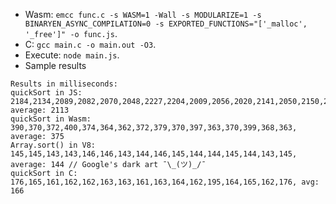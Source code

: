 * Wasm: `emcc func.c -s WASM=1 -Wall -s MODULARIZE=1 -s BINARYEN_ASYNC_COMPILATION=0 -s EXPORTED_FUNCTIONS="['_malloc', '_free']" -o func.js`.
* C: `gcc main.c -o main.out -O3`.
* Execute: `node main.js`.
* Sample results
```
Results in milliseconds:
quickSort in JS:    2184,2134,2089,2082,2070,2048,2227,2204,2009,2056,2020,2141,2050,2150,2095,2261, average: 2113
quickSort in Wasm:  390,370,372,400,374,364,362,372,379,370,397,363,370,399,368,363, average: 375
Array.sort() in V8: 145,145,143,143,146,146,143,144,146,145,144,144,145,144,143,145, average: 144 // Google's dark art ¯\_(ツ)_/¯
quickSort in C:     176,165,161,162,162,163,163,161,163,164,162,195,164,165,162,176, avg: 166
```